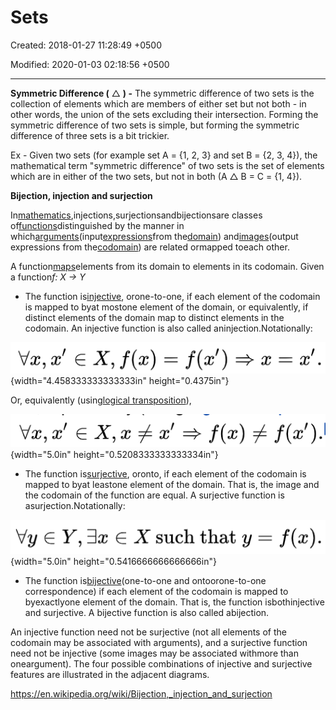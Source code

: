 # Sets

Created: 2018-01-27 11:28:49 +0500

Modified: 2020-01-03 02:18:56 +0500

---

**Symmetric Difference (** △ **) -** The symmetric difference of two sets is the collection of elements which are members of either set but not both - in other words, the union of the sets excluding their intersection. Forming the symmetric difference of two sets is simple, but forming the symmetric difference of three sets is a bit trickier.

Ex - Given two sets (for example set A = {1, 2, 3} and set B = {2, 3, 4}), the mathematical term "symmetric difference" of two sets is the set of elements which are in either of the two sets, but not in both (A △ B = C = {1, 4}).



**Bijection, injection and surjection**

In[mathematics](https://en.wikipedia.org/wiki/Mathematics),injections,surjectionsandbijectionsare classes of[functions](https://en.wikipedia.org/wiki/Function_(mathematics))distinguished by the manner in which[arguments](https://en.wikipedia.org/wiki/Parameter)(input[expressions](https://en.wikipedia.org/wiki/Expression_(mathematics))from the[domain](https://en.wikipedia.org/wiki/Domain_(mathematics))) and[images](https://en.wikipedia.org/wiki/Image_(mathematics))(output expressions from the[codomain](https://en.wikipedia.org/wiki/Codomain)) are related ormapped toeach other.



A function[maps](https://en.wikipedia.org/wiki/Map_(mathematics))elements from its domain to elements in its codomain. Given a function*f: X -> Y*


-   The function is[injective](https://en.wikipedia.org/wiki/Injective_function), orone-to-one, if each element of the codomain is mapped to byat mostone element of the domain, or equivalently, if distinct elements of the domain map to distinct elements in the codomain. An injective function is also called aninjection.Notationally:

![](media/Sets-image1.png){width="4.458333333333333in" height="0.4375in"}

Or, equivalently (using[logical transposition](https://en.wikipedia.org/wiki/Transposition_(logic))),

![](media/Sets-image2.png){width="5.0in" height="0.5208333333333334in"}
-   The function is[surjective](https://en.wikipedia.org/wiki/Surjective_function), oronto, if each element of the codomain is mapped to byat leastone element of the domain. That is, the image and the codomain of the function are equal. A surjective function is asurjection.Notationally:

![Vy e Y, e X such that y f(x). ](media/Sets-image3.png){width="5.0in" height="0.5416666666666666in"}
-   The function is[bijective](https://en.wikipedia.org/wiki/Bijective_function)(one-to-one and ontoorone-to-one correspondence) if each element of the codomain is mapped to byexactlyone element of the domain. That is, the function isbothinjective and surjective. A bijective function is also called abijection.



An injective function need not be surjective (not all elements of the codomain may be associated with arguments), and a surjective function need not be injective (some images may be associated withmore than oneargument). The four possible combinations of injective and surjective features are illustrated in the adjacent diagrams.



<https://en.wikipedia.org/wiki/Bijection,_injection_and_surjection>



